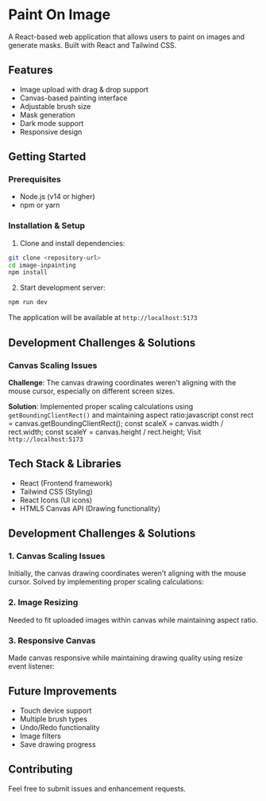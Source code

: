 # Paint On Image

A React-based web application that allows users to paint on images and generate masks. Built with React and Tailwind CSS.

## Features
- Image upload with drag & drop support
- Canvas-based painting interface
- Adjustable brush size
- Mask generation
- Dark mode support
- Responsive design

## Getting Started

### Prerequisites
- Node.js (v14 or higher)
- npm or yarn

### Installation & Setup
1. Clone and install dependencies:

```bash
git clone <repository-url>
cd image-inpainting
npm install   
```

2. Start development server:

```bash
npm run dev  
```

The application will be available at `http://localhost:5173`

## Development Challenges & Solutions

### Canvas Scaling Issues
**Challenge**: The canvas drawing coordinates weren't aligning with the mouse cursor, especially on different screen sizes.

**Solution**: Implemented proper scaling calculations using `getBoundingClientRect()` and maintaining aspect ratio:javascript
const rect = canvas.getBoundingClientRect();
const scaleX = canvas.width / rect.width;
const scaleY = canvas.height / rect.height;
Visit `http://localhost:5173`

## Tech Stack & Libraries
- React (Frontend framework)
- Tailwind CSS (Styling)
- React Icons (UI icons)
- HTML5 Canvas API (Drawing functionality)

## Development Challenges & Solutions

### 1. Canvas Scaling Issues
Initially, the canvas drawing coordinates weren't aligning with the mouse cursor. Solved by implementing proper scaling calculations:
### 2. Image Resizing
Needed to fit uploaded images within canvas while maintaining aspect ratio.

### 3. Responsive Canvas
Made canvas responsive while maintaining drawing quality using resize event listener:

## Future Improvements
- Touch device support
- Multiple brush types
- Undo/Redo functionality
- Image filters
- Save drawing progress

## Contributing
Feel free to submit issues and enhancement requests.
